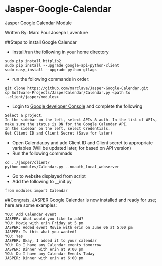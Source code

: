 Jasper-Google-Calendar
======================

Jasper Google Calendar Module

Written By: Marc Poul Joseph Laventure

##Steps to install Google Calendar

* Install/run the following in your home directory
```
sudo pip install httplib2
sudo pip install --upgrade google-api-python-client
sudo easy_install --upgrade python-gflags
```
* run the following commands in order:
```
git clone https://github.com/marclave/Jasper-Google-Calendar.git
cp Software-Projects/JasperCalendar/Calendar.py <path to ..client/jasper/modules>
```
* Login to [Google developer Console](https://console.developers.google.com/project) and complete the following
```
Select a project.
In the sidebar on the left, select APIs & auth. In the list of APIs, make sure the status is ON for the Google Calendar API.
In the sidebar on the left, select Credentials.
Get Client ID and Client Secret (Save for later)
```
* Open Calendar.py and add Client ID and Client secret to appropriate variables (Will be updated later, for based on API version)
* Run the following commnads
```
cd ../jasper/client/
python modules/Calendar.py --noauth_local_webserver
```
* Go to website displayed from script 
* Add the following to __init.py
```
from modules import Calendar
```
##Congrats, JASPER Google Calendar is now installed and ready for use; here are some examples:
```
YOU: Add Calendar event
JASPER: What would you like to add?
YOU: Movie with erin Friday at 5 pm
JASPER: Added event Movie with erin on June 06 at 5:00 pm
JASPER: Is this what you wanted?
YOU: Yes
JASPER: Okay, I added it to your calendar
YOU: Do I have any Calendar events tomorrow
JASPER: Dinner with erin at 9:00 pm
YOU: Do I have any Calendar Events Today
JASPER: Dinner with erin at 6:00 pm
```


